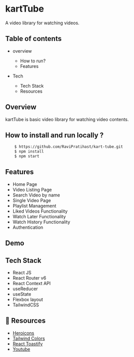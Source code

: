
# kartTube

A video library for watching videos.




## Table of contents

* overview
    
    * How to run?
    * Features
* Tech
    
    * Tech Stack
    * Resources
## Overview

kartTube is basic video library for watching video contents.



## How to install and run locally ?



```bash
    $ https://github.com/RaviPratihast/kart-tube.git
    $ npm install
    $ npm start
```


## Features

- Home Page
- Video Listing Page
- Search Video by name
- Single Video Page
- Playlist Management
- Liked Videos Functionality
- Watch Later Functionality
- Watch History Functionality
- Authentication


## Demo

<!-- ![Alt Text]() -->


## Tech Stack
 - React JS
 - React Router v6
 - React Context API
 - useReducer
 - useState
 - Flexbox layout
 - TailwindCSS


## 🔗 Resources
- [Heroicons](https://heroicons.com/)
- [Tailwind Colors](https://tailwindcss.com/docs/customizing-colors)
- [React Toastify](https://fkhadra.github.io/react-toastify/introduction)
- [Youtube]()
